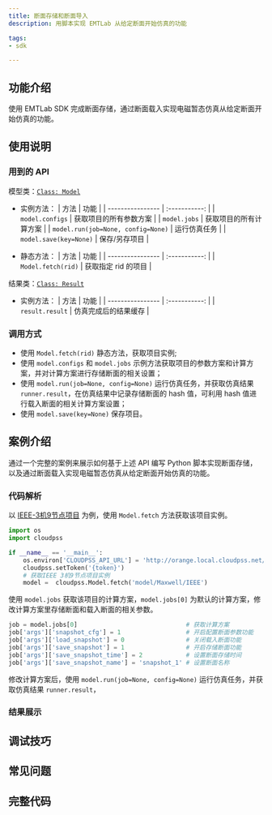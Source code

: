 ```yaml
---
title: 断面存储和断面导入
description: 用脚本实现 EMTLab 从给定断面开始仿真的功能

tags:
- sdk

---
```


## 功能介绍
使用 EMTLab SDK 完成断面存储，通过断面载入实现电磁暂态仿真从给定断面开始仿真的功能。

## 使用说明

### 用到的 API
模型类：[`Class: Model`](../../../70-api/10-model/index.md#class-model)

+ 实例方法：
    | 方法     | 功能 | 
    | ---------------- | :-----------: | 
    | `model.configs` |   获取项目的所有参数方案    |
    | `model.jobs`                |  获取项目的所有计算方案  |
    | `model.run(job=None, config=None)`                |  运行仿真任务  | 
    | `model.save(key=None)`         |      保存/另存项目       |

+ 静态方法：
    | 方法     | 功能 | 
    | ---------------- | :-----------: | 
    | `Model.fetch(rid)` |   获取指定 rid 的项目    |

结果类：[`Class: Result`](../../../70-api/40-result/index.md#class-result)

+ 实例方法：
    | 方法     | 功能 | 
    | ---------------- | :-----------: | 
    | `result.result` |   仿真完成后的结果缓存    | 


### 调用方式
- 使用 `Model.fetch(rid)` 静态方法，获取项目实例;
- 使用 `model.configs` 和 `model.jobs` 示例方法获取项目的参数方案和计算方案，并对计算方案进行存储断面的相关设置；
- 使用 `model.run(job=None, config=None)` 运行仿真任务，并获取仿真结果 `runner.result`，在仿真结果中记录存储断面的 hash 值，可利用 hash 值进行载入断面的相关计算方案设置；
- 使用 `model.save(key=None)` 保存项目。

## 案例介绍
通过一个完整的案例来展示如何基于上述 API 编写 Python 脚本实现断面存储，以及通过断面载入实现电磁暂态仿真从给定断面开始仿真的功能。

### 代码解析
以 [IEEE-3机9节点项目](../../../../20-emtlab/30-quick-start/10-start-from-template/index.md#典型模板案例) 为例，使用 `Model.fetch` 方法获取该项目实例。

```python title="获取IEEE 3机9节点项目实例" showLineNumbers
import os
import cloudpss   

if __name__ == '__main__':
    os.environ['CLOUDPSS_API_URL'] = 'http://orange.local.cloudpss.net/'
    cloudpss.setToken('{token}')  
    # 获取IEEE 3机9节点项目实例
    model =  cloudpss.Model.fetch('model/Maxwell/IEEE')
```

使用 `model.jobs` 获取该项目的计算方案，`model.jobs[0]` 为默认的计算方案，修改计算方案里存储断面和载入断面的相关参数。

```python title="修改计算方案" showLineNumbers
job = model.jobs[0]                              # 获取计算方案
job['args']['snapshot_cfg'] = 1                  # 开启配置断面参数功能
job['args']['load_snapshot'] = 0                 # 关闭载入断面功能
job['args']['save_snapshot'] = 1                 # 开启存储断面功能
job['args']['save_snapshot_time'] = 2            # 设置断面存储时间
job['args']['save_snapshot_name'] = 'snapshot_1' # 设置断面名称
```

修改计算方案后，使用 `model.run(job=None, config=None)` 运行仿真任务，并获取仿真结果 `runner.result`，
 

### 结果展示

## 调试技巧

## 常见问题

## 完整代码